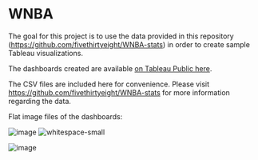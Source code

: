 # WNBA

The goal for this project is to use the data provided in this repository (https://github.com/fivethirtyeight/WNBA-stats) in order to create sample Tableau visualizations.

The dashboards created are available <a href="https://public.tableau.com/app/profile/david1924/viz/WNBA1/TopHistoricalPlayerStats">on Tableau Public here</a>.

The CSV files are included here for convenience. Please visit https://github.com/fivethirtyeight/WNBA-stats for more information regarding the data.

Flat image files of the dashboards:

![image](https://github.com/d-wiltshire/WNBA/assets/100863488/d74b6b1f-7690-4c53-ab45-22d78aedcf95)
![whitespace-small](https://github.com/d-wiltshire/WNBA/assets/100863488/7222d04a-b341-4c6c-92a6-d255dab4a3bb)

![image](https://github.com/d-wiltshire/WNBA/assets/100863488/f9b56fe0-b2f0-49af-bbbc-177a5fe532f6)



